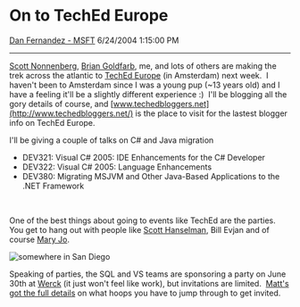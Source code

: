 <div id="page">

# On to TechEd Europe

[Dan Fernandez -
MSFT](https://social.msdn.microsoft.com/profile/Dan%20Fernandez%20-%20MSFT)
6/24/2004 1:15:00 PM

-----

<div id="content">

[Scott Nonnenberg](http://blogs.msdn.com/scottno/), [Brian
Goldfarb](http://blogs.msdn.com/bgold/), me, and lots of others are
making the trek across the atlantic to [TechEd
Europe](http://www.microsoft.com/europe/teched/) (in Amsterdam) next
week.  I haven't been to Amsterdam since I was a young pup (\~13 years
old) and I have a feeling it'll be a slightly different experience :) 
I'll be blogging all the gory details of course, and
[www.techedbloggers.net](http://www.techedbloggers.net/) is the place to
visit for the lastest blogger info on TechEd Europe.

I'll be giving a couple of talks on C\# and Java migration

  - DEV321: Visual C\# 2005: IDE Enhancements for the C\# Developer
  - DEV322: Visual C\# 2005: Language Enhancements
  - DEV380: Migrating MSJVM and Other Java-Based Applications to the
    .NET Framework

 

One of the best things about going to events like TechEd are the
parties. You get to hang out with people like [Scott
Hanselman](http://www.hanselman.com/blog/PermaLink.aspx?guid=b833aaa4-6270-4ddd-9752-4b5fbdccb62e),
Bill Evjan and of course [Mary Jo](http://www.microsoft-watch.com/).

![somewhere in San
Diego](http://www.hanselman.com/blog/content/binary/CIMG1716_20_28Small_29.JPG)

Speaking of parties, the SQL and VS teams are sponsoring a party on June
30th at [Werck](http://www.werck.nl/) (it just won't feel like work),
but invitations are limited.  [Matt's got the full
details](http://sqljunkies.com/WebLog/mattnunn/archive/2004/06/21/3239.aspx)
on what hoops you have to jump through to get invited.

 

</div>

</div>
